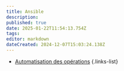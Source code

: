 ```yaml
---
title: Ansible
description: 
published: true
date: 2025-01-22T11:54:13.754Z
tags: 
editor: markdown
dateCreated: 2024-12-07T15:03:24.138Z
---
```


- [Automatisation des opérations](/fr/Ansible/Automatisation_operations)
{.links-list}

